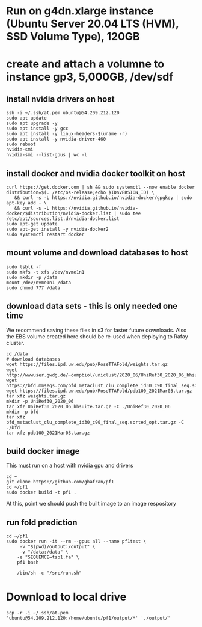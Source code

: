 
# Run on g4dn.xlarge instance (Ubuntu Server 20.04 LTS (HVM), SSD Volume Type), 120GB
# create and attach a volumne to instance gp3, 5,000GB, /dev/sdf

## install nvidia drivers on host
```
ssh -i ~/.ssh/at.pem ubuntu@54.209.212.120
sudo apt update
sudo apt upgrade -y
sudo apt install -y gcc
sudo apt install -y linux-headers-$(uname -r)
sudo apt install -y nvidia-driver-460
sudo reboot
nvidia-smi
nvidia-smi --list-gpus | wc -l
```

## install docker and nvidia docker toolkit on host
```
curl https://get.docker.com | sh && sudo systemctl --now enable docker
distribution=$(. /etc/os-release;echo $ID$VERSION_ID) \
   && curl -s -L https://nvidia.github.io/nvidia-docker/gpgkey | sudo apt-key add - \
   && curl -s -L https://nvidia.github.io/nvidia-docker/$distribution/nvidia-docker.list | sudo tee /etc/apt/sources.list.d/nvidia-docker.list
sudo apt-get update
sudo apt-get install -y nvidia-docker2
sudo systemctl restart docker
```

## mount volume and download databases to host
```
sudo lsblk -f
sudo mkfs -t xfs /dev/nvme1n1
sudo mkdir -p /data
mount /dev/nvme1n1 /data
sudo chmod 777 /data
```

## download data sets - this is only needed one time
We recommend saving these files in s3 for faster future downloads. Also the EBS volume created here should be re-used when deploying to Rafay cluster.
```
cd /data
# download databases
wget https://files.ipd.uw.edu/pub/RoseTTAFold/weights.tar.gz
wget http://wwwuser.gwdg.de/~compbiol/uniclust/2020_06/UniRef30_2020_06_hhsuite.tar.gz
wget https://bfd.mmseqs.com/bfd_metaclust_clu_complete_id30_c90_final_seq.sorted_opt.tar.gz
wget https://files.ipd.uw.edu/pub/RoseTTAFold/pdb100_2021Mar03.tar.gz
tar xfz weights.tar.gz
mkdir -p UniRef30_2020_06
tar xfz UniRef30_2020_06_hhsuite.tar.gz -C ./UniRef30_2020_06
mkdir -p bfd
tar xfz bfd_metaclust_clu_complete_id30_c90_final_seq.sorted_opt.tar.gz -C ./bfd
tar xfz pdb100_2021Mar03.tar.gz
```

## build docker image
This must run on a host with nvidia gpu and drivers
```
cd ~
git clone https://github.com/ghafran/pf1
cd ~/pf1
sudo docker build -t pf1 .
```
At this, point we should push the built image to an image respository

## run fold prediction
```
cd ~/pf1
sudo docker run -it --rm --gpus all --name pf1test \
     -v "$(pwd)/output:/output" \
     -v "/data:/data" \
    -e "SEQUENCE=tsp1.fa" \
    pf1 bash 

    /bin/sh -c "/src/run.sh"
```

# Download to local drive
```
scp -r -i ~/.ssh/at.pem 'ubuntu@54.209.212.120:/home/ubuntu/pf1/output/*' './output/'
```
